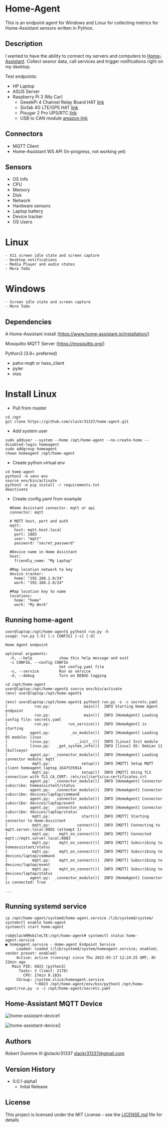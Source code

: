# Home-Agent

This is an endpoint agent for Windows and Linux for collecting metrics for Home-Assistant sensors written in Python.

## Description

I wanted to have the ability to connect my servers and computers to [Home-Assistant](https://www.home-assistant.io/). Collect sesnor data, call services and trigger notifications right on my desktop. 

Test endpoints:
  - HP Laptop
  - ASUS Server
  - Raspberry Pi 3 (My Car)
      - GeeekPi 4 Channel Relay Board HAT [link](https://wiki.52pi.com/index.php/EP-0099)
      - Sixfab 4G LTE/GPS HAT [link](https://sixfab.com/hardware/)
      - Pisugar 2 Pro UPS/RTC [link](https://github.com/PiSugar/PiSugar)
      - USB to CAN module [amazon link](https://www.amazon.com/gp/product/B07P9JGXXB/)


## Connectors

  - MQTT Client
  - Home-Assistant WS API (In-progress, not working yet)


## Sensors

  - OS Info
  - CPU
  - Memory
  - Disk
  - Network
  - Hardware sensors
  - Laptop battery
  - Device tracker
  - OS Users
  

  # Linux
  
    - X11 screen idle state and screen capture
    - Desktop notifications
    - Media Player and audio states
    - More ToDo
    
  # Windows
  
    - Screen idle state and screen capture
    - More ToDo
    
    
    
## Dependencies

A Home-Assistant install (https://www.home-assistant.io/installation/)

Mosquitto MQTT Server (https://mosquitto.org/)

Python3 (3.9+ preferred)
- paho-mqtt or hass_client
- pyler
- mss


# Install Linux
- Pull from master
```
cd /opt
git clone https://github.com/slackr31337/home-agent.git
```

- Add system user
```
sudo adduser --system --home /opt/home-agent --no-create-home --disabled-login homeagent
sudo addgroup homeagent
chown homeagent /opt/home-agent
```

- Create python virtual env 
```
cd home-agent
python3 -m venv env
source env/bin/activate
python3 -m pip install -r requirements.txt
deactivate
```

- Create config.yaml from example
```
  #Home Assistant connector. mqtt or api
  connector: mqtt
  
  # MQTT host, port and auth
  mqtt:
    host: mqtt.host.local
    port: 1883
    user: "mqtt"
    password: "secret_password"

  #Device name in Home Assistant
  host:
    friendly_name: "My Laptop"

  #Map location network to key
  device_tracker:
    home: "192.168.1.0/24"
    work: "192.168.2.0/24"

  #Map location key to name
  locations:
    home: "home"
    work: "My Work"

```


## Running home-agent

```
user@laptop:/opt/home-agent$ python3 run.py -h
usage: run.py [-h] [-c CONFIG] [-s] [-d]

Home Agent endpoint

optional arguments:
  -h, --help            show this help message and exit
  -c CONFIG, --config CONFIG
                        Set config.yaml file
  -s, --service         Run as service
  -d, --debug           Turn on DEBUG logging
```

```
cd /opt/home-agent
user@laptop:/opt/home-agent$ source env/bin/activate
(env) user@laptop:/opt/home-agent$ 

(env) user@laptop:/opt/home-agent$ python3 run.py -s -c secrets.yaml 
[            run.py:               main()]  INFO Starting Home Agent endpoint
[            run.py:               main()]  INFO [HomeAgent] Loading config file: secrets.yaml
[            run.py:        run_service()]  INFO [HomeAgent] is starting
[          agent.py:         _os_module()]  INFO [HomeAgent] Loading OS module: linux
[          linux.py:           __init__()]  INFO [Linux] Init module
[          linux.py:   _get_system_info()]  INFO [linux] OS: Debian 11 (bullseye)
[          agent.py:  _connector_module()]  INFO [HomeAgent] Loading connector module: mqtt
[           mqtt.py:              setup()]  INFO [MQTT] Setup MQTT client homeagent_laptop_1647535914
[           mqtt.py:              setup()]  INFO [MQTT] Using TLS connection with TLS_CA_CERT: /etc/ssl/certs/ca-certificates.crt
[          agent.py:  _connector_module()]  INFO [HomeAgent] Connector subscribe: homeassistant/status
[          agent.py:  _connector_module()]  INFO [HomeAgent] Connector subscribe: devices/laptop/command
[          agent.py:  _connector_module()]  INFO [HomeAgent] Connector subscribe: devices/laptop/event
[          agent.py:  _connector_module()]  INFO [HomeAgent] Connector subscribe: devices/laptop/status
[           mqtt.py:              start()]  INFO [MQTT] Starting connector to Home-Assistant
[           mqtt.py:            connect()]  INFO [MQTT] Connecting to mqtt.server.local:8883 (attempt 1)
[           mqtt.py:    mqtt_on_connect()]  INFO [MQTT] Connected mqtt://mqtt.server.local:8883
[           mqtt.py:    mqtt_on_connect()]  INFO [MQTT] Subscribing to homeassistant/status
[           mqtt.py:    mqtt_on_connect()]  INFO [MQTT] Subscribing to devices/laptop/command
[           mqtt.py:    mqtt_on_connect()]  INFO [MQTT] Subscribing to devices/laptop/event
[           mqtt.py:    mqtt_on_connect()]  INFO [MQTT] Subscribing to devices/laptop/status
[          agent.py:  _connector_module()]  INFO [HomeAgent] Connector is connected: True

...
```

## Running systemd service
```
cp /opt/home-agent/systemd/home-agent.service /lib/systemd/system/
systemctl enable home-agent
systemctl start home-agent
```

```
rob@slackRMobileLTE:/opt/home-agent# systemctl status home-agent.service 
● homeagent.service - Home-agent Endpoint Service
     Loaded: loaded (/lib/systemd/system/homeagent.service; enabled; vendor preset: enabled)
     Active: active (running) since Thu 2022-03-17 12:24:25 GMT; 4h 22min ago
   Main PID: 6023 (python3)
      Tasks: 3 (limit: 2178)
        CPU: 17min 9.183s
     CGroup: /system.slice/homeagent.service
             └─6023 /opt/home-agent/env/bin/python3 /opt/home-agent/run.py -s -c /opt/home-agent/secrets.yaml

```


## Home-Assistant MQTT Device
![home-assistant-device1](https://github.com/slackr31337/home-agent/blob/main/screenshots/home-assistant-device1.jpg?raw=true)

![home-assistant-device2](https://github.com/slackr31337/home-agent/blob/main/screenshots/home-assistant-server02.jpg?raw=true)


## Authors

Robert Dunmire III @slackr31337 slackr31337@gmail.com

## Version History

* 0.0.1-alpha1
  * Inital Release


## License

This project is licensed under the MIT License - see the [LICENSE.md](LICENSE.md) file for details
